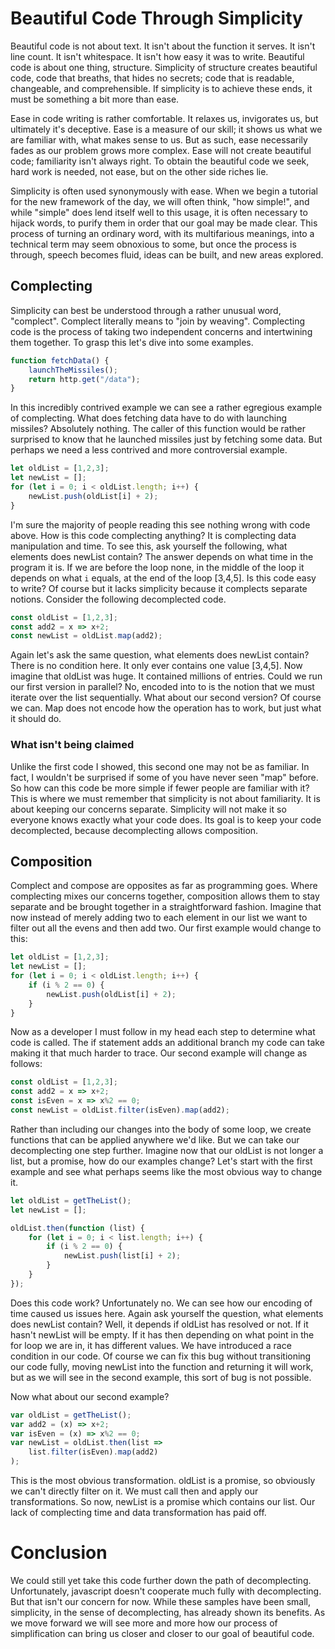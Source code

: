# Beautiful Code Through Simplicity

Beautiful code is not about text. It isn't about the function it serves. It isn't line count. It isn't whitespace. It isn't how easy it was to write. Beautiful code is about one thing, structure. Simplicity of structure creates beautiful code, code that breaths, that hides no secrets; code that is readable, changeable, and comprehensible. If simplicity is to achieve these ends, it must be something a bit more than ease.

Ease in code writing is rather comfortable. It relaxes us, invigorates us, but ultimately it's deceptive. Ease is a measure of our skill; it shows us what we are familiar with, what makes sense to us. But as such, ease necessarily fades as our problem grows more complex. Ease will not create beautiful code; familiarity isn't always right. To obtain the beautiful code we seek, hard work is needed, not ease, but on the other side riches lie.

Simplicity is often used synonymously with ease. When we begin a tutorial for the new framework of the day, we will often think, "how simple!", and while "simple" does lend itself well to this usage, it is often necessary to hijack words, to purify them in order that our goal may be made clear. This process of turning an ordinary word, with its multifarious meanings, into a technical term may seem obnoxious to some, but once the process is through, speech becomes fluid, ideas can be built, and new areas explored.

## Complecting
Simplicity can best be understood through a rather unusual word, "complect". Complect literally means to "join by weaving". Complecting code is the process of taking two independent concerns and intertwining them together. To grasp this let's dive into some examples.

```javascript
function fetchData() {
	launchTheMissiles();
	return http.get("/data"); 
}
```
In this incredibly contrived example we can see a rather egregious example of complecting. What does fetching data have to do with launching missiles? Absolutely nothing. The caller of this function would be rather surprised to know that he launched missiles just by fetching some data. But perhaps we need a less contrived and more controversial example.

```javascript
let oldList = [1,2,3];
let newList = [];
for (let i = 0; i < oldList.length; i++) {
	newList.push(oldList[i] + 2);
} 
```

I'm sure the majority of people reading this see nothing wrong with code above. How is this code complecting anything? It is complecting data manipulation and time. To see this, ask yourself the following, what elements does newList contain? The answer depends on what time in the program it is. If we are before the loop none, in the middle of the loop it depends on what `i` equals, at the end of the loop [3,4,5]. Is this code easy to write? Of course but it lacks simplicity because it complects separate notions. Consider the following decomplected code.

```javascript
const oldList = [1,2,3];
const add2 = x => x+2;
const newList = oldList.map(add2);
```

Again let's ask the same question, what elements does newList contain? There is no condition here. It only ever contains one value [3,4,5]. Now imagine that oldList was huge. It contained millions of entries. Could we run our first version in parallel? No, encoded into to is the notion that we must iterate over the list sequentially. What about our second version? Of course we can. Map does not encode how the operation has to work, but just what it should do.

### What isn't being claimed

Unlike the first code I showed, this second one may not be as familiar. In fact, I wouldn't be surprised if some of you have never seen "map" before. So how can this code be more simple if fewer people are familiar with it? This is where we must remember that simplicity is not about familiarity. It is about keeping our concerns separate. Simplicity will not make it so everyone knows exactly what your code does. Its goal is to keep your code decomplected, because decomplecting allows composition.

## Composition

Complect and compose are opposites as far as programming goes. Where complecting mixes our concerns together, composition allows them to stay separate and be brought together in a straightforward fashion. Imagine that now instead of merely adding two to each element in our list we want to filter out all the evens and then add two. Our first example would change to this:

```javascript
let oldList = [1,2,3];
let newList = [];
for (let i = 0; i < oldList.length; i++) {
	if (i % 2 == 0) {
		newList.push(oldList[i] + 2);
	}
} 
```

Now as a developer I must follow in my head each step to determine what code is called. The if statement adds an additional branch my code can take making it that much harder to trace. Our second example will change as follows:

```javascript
const oldList = [1,2,3];
const add2 = x => x+2;
const isEven = x => x%2 == 0;
const newList = oldList.filter(isEven).map(add2);
```

Rather than including our changes into the body of some loop, we create functions that can be applied anywhere we'd like. But we can take our decomplecting one step further. Imagine now that our oldList is not longer a list, but a promise, how do our examples change? Let's start with the first example and see what perhaps seems like the most obvious way to change it.

```javascript
let oldList = getTheList();
let newList = [];

oldList.then(function (list) {
	for (let i = 0; i < list.length; i++) {
		if (i % 2 == 0) {
			newList.push(list[i] + 2);
		}
	} 
});
```

Does this code work? Unfortunately no. We can see how our encoding of time caused us issues here. Again ask yourself the question, what elements does newList contain? Well, it depends if oldList has resolved or not.  If it hasn't newList will be empty. If it has then depending on what point in the for loop we are in, it has different values. We have introduced a race condition in our code. Of course we can fix this bug without transitioning our code fully, moving newList into the function and returning it will work, but as we will see in the second example, this sort of bug is not possible.

Now what about our second example?

```javascript
var oldList = getTheList();
var add2 = (x) => x+2;
var isEven = (x) => x%2 == 0;
var newList = oldList.then(list => 
	list.filter(isEven).map(add2)
);
```

This is the most obvious transformation. oldList is a promise, so obviously we can't directly filter on it. We must call then and apply our transformations. So now, newList is a promise which contains our list.  Our lack of complecting time and data transformation has paid off. 

# Conclusion

We could still yet take this code further down the path of decomplecting. Unfortunately, javascript doesn't cooperate much fully with decomplecting. But that isn't our concern for now. While these samples have been small, simplicity, in the sense of decomplecting, has already shown its benefits. As we move forward we will see more and more how our process of simplification can bring us closer and closer to our goal of beautiful code.







